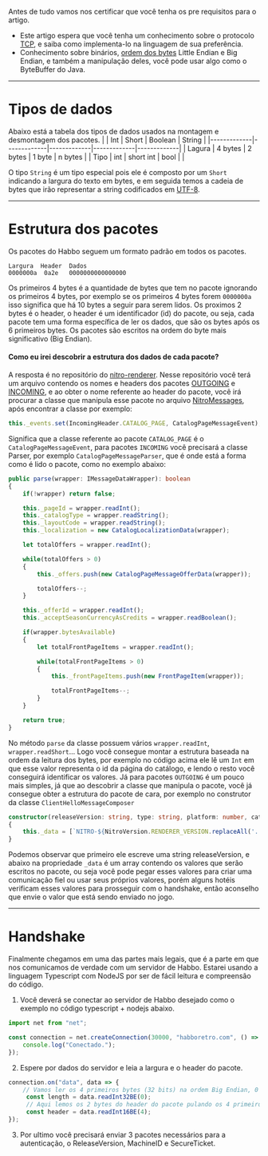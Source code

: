 Antes de tudo vamos nos certificar que você tenha os pre requisitos para o artigo.

- Este artigo espera que você tenha um conhecimento sobre o protocolo [TCP](https://pt.wikipedia.org/wiki/Protocolo_de_Controle_de_Transmiss%C3%A3o), e saiba como implementa-lo na linguagem de sua preferência.
- Conhecimento sobre binários, [ordem dos bytes](https://pt.wikipedia.org/wiki/Extremidade_(ordena%C3%A7%C3%A3o)) Little Endian e Big Endian, e também a manipulação deles, você pode usar algo como o ByteBuffer do Java.

---
# Tipos de dados
Abaixo está a tabela dos tipos de dados usados na montagem e desmontagem dos pacotes.
|             | Int         | Short       | Boolean     | String      |
|-------------|-------------|-------------|-------------|-------------|
| Lagura      | 4 bytes     | 2 bytes     | 1 byte      | n bytes     |
| Tipo        | int         | short int   | bool        |             |

O tipo `String` é um tipo especial pois ele é composto por um `Short` indicando a largura do texto em bytes, e em seguida temos a cadeia de bytes que irão representar a string codificados em [UTF-8](https://pt.wikipedia.org/wiki/UTF-8).

---

# Estrutura dos pacotes
Os pacotes do Habbo seguem um formato padrão em todos os pacotes.
```
Largura  Header  Dados
0000000a  0a2e   0000000000000000
```
Os primeiros 4 bytes é a quantidade de bytes que tem no pacote ignorando os primeiros 4 bytes, por exemplo se os primeiros 4 bytes forem `0000000a` isso significa que há 10 bytes a seguir para serem lidos. Os proximos 2 bytes é o header, o header é um identificador (id) do pacote, ou seja, cada pacote tem uma forma específica de ler os dados, que são os bytes após os 6 primeiros bytes. Os pacotes são escritos na ordem do byte mais significativo (Big Endian).
#### Como eu irei descobrir a estrutura dos dados de cada pacote?
A resposta é no repositório do [nitro-renderer](https://github.com/billsonnn/nitro-renderer). Nesse repositório você terá um arquivo contendo os nomes e headers dos pacotes [OUTGOING](https://github.com/billsonnn/nitro-renderer/blob/81cfd5c56fcc42e2edb1e5c6fdc1248690da9d5f/src/nitro/communication/messages/outgoing/OutgoingHeader.ts#L150) e [INCOMING](https://github.com/billsonnn/nitro-renderer/blob/81cfd5c56fcc42e2edb1e5c6fdc1248690da9d5f/src/nitro/communication/messages/incoming/IncomingHeader.ts), e ao obter o nome referente ao header do pacote, você irá procurar a classe que manipula esse pacote no arquivo [NitroMessages](https://github.com/billsonnn/nitro-renderer/blob/81cfd5c56fcc42e2edb1e5c6fdc1248690da9d5f/src/nitro/communication/NitroMessages.ts), após encontrar a classe por exemplo:
```ts
this._events.set(IncomingHeader.CATALOG_PAGE, CatalogPageMessageEvent);
```
Significa que a classe referente ao pacote `CATALOG_PAGE` é o `CatalogPageMessageEvent`, para pacotes `INCOMING` você precisará a classe Parser, por exemplo `CatalogPageMessageParser`, que é onde está a forma como é lido o pacote, como no exemplo abaixo:
```ts
public parse(wrapper: IMessageDataWrapper): boolean
{
    if(!wrapper) return false;

    this._pageId = wrapper.readInt();
    this._catalogType = wrapper.readString();
    this._layoutCode = wrapper.readString();
    this._localization = new CatalogLocalizationData(wrapper);

    let totalOffers = wrapper.readInt();

    while(totalOffers > 0)
    {
        this._offers.push(new CatalogPageMessageOfferData(wrapper));

        totalOffers--;
    }

    this._offerId = wrapper.readInt();
    this._acceptSeasonCurrencyAsCredits = wrapper.readBoolean();

    if(wrapper.bytesAvailable)
    {
        let totalFrontPageItems = wrapper.readInt();

        while(totalFrontPageItems > 0)
        {
            this._frontPageItems.push(new FrontPageItem(wrapper));

            totalFrontPageItems--;
        }
    }

    return true;
}
```
No método `parse` da classe possuem vários `wrapper.readInt`, `wrapper.readShort`... Logo você consegue montar a estrutura baseada na ordem da leitura dos bytes, por exemplo no código acima ele lê um `Int` em que esse valor representa o id da página do catálogo, e lendo o resto você conseguirá identificar os valores. Já para pacotes `OUTGOING` é um pouco mais simples, já que ao descobrir a classe que manipula o pacote, você já consegue obter a estrutura do pacote de cara, por exemplo no construtor da classe `ClientHelloMessageComposer`
```ts
constructor(releaseVersion: string, type: string, platform: number, category: number)
{
    this._data = [`NITRO-${NitroVersion.RENDERER_VERSION.replaceAll('.', '-')}`, 'HTML5', ClientPlatformEnum.HTML5, ClientDeviceCategoryEnum.BROWSER];
}
```
Podemos observar que primeiro ele escreve uma string releaseVersion, e abaixo na propriedade `_data` é um array contendo os valores que serão escritos no pacote, ou seja você pode pegar esses valores para criar uma comunicação fiel ou usar seus próprios valores, porém alguns hotéis verificam esses valores para prosseguir com o handshake, então aconselho que envie o valor que está sendo enviado no jogo.

---

# Handshake

Finalmente chegamos em uma das partes mais legais, que é a parte em que nos comunicamos de verdade com um servidor de Habbo. Estarei usando a linguagem Typescript com NodeJS por ser de fácil leitura e compreensão do código.

1. Você deverá se conectar ao servidor de Habbo desejado como o exemplo no código typescript + nodejs abaixo.
```ts
import net from "net";

const connection = net.createConnection(30000, "habboretro.com", () => {
    console.log("Conectado.");
});
```
2. Espere por dados do servidor e leia a largura e o header do pacote.
```ts
connection.on("data", data => {
    // Vamos ler os 4 primeiros bytes (32 bits) na ordem Big Endian, 0 é o offset
     const length = data.readInt32BE(0);
     // Aqui lemos os 2 bytes do header do pacote pulando os 4 primeiros bytes
     const header = data.readInt16BE(4);
});
```
3. Por ultimo você precisará enviar 3 pacotes necessários para a autenticação, o ReleaseVersion, MachineID e SecureTicket.
